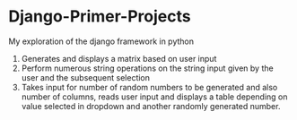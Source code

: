 # Django-Primer-Projects
My exploration of the django framework in python
1. Generates and displays a matrix based on user input
2. Perform numerous string operations on the string input given by the user and the subsequent selection
3. Takes input for number of random numbers to be generated and also number of columns, reads user input and displays a table depending on value selected in dropdown and another randomly generated number.
